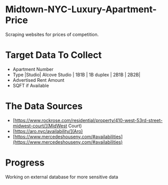 # Midtown-NYC-Luxury-Apartment-Price
Scraping websites for prices of competition. 

# Target Data To Collect
- Apartment Number
- Type |Studio| Alcove Studio | 1B1B | 1B duplex | 2B1B | 2B2B|
- Advertised Rent Amount
- SQFT if Available
# The Data Sources
- [https://www.rockrose.com/residential/property/410-west-53rd-street-midwest-court/](MidWest Court)
- [https://aro.nyc/availability/](Aro)
- [https://www.mercedeshouseny.com/#availabilities](https://www.mercedeshouseny.com/#availabilities)
# Progress 
Working on external database for more sensitive data
